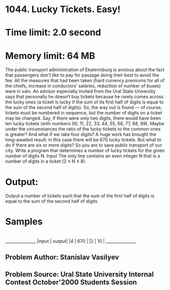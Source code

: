 # 1044. Lucky Tickets. Easy!
# Time limit: 2.0 second
# Memory limit: 64 MB
The public transport administration of Ekaterinburg is anxious about the fact that passengers don’t like to pay for passage doing their best to avoid the fee. All the measures that had been taken (hard currency premiums for all of the chiefs, increase in conductors’ salaries, reduction of number of buses) were in vain. An advisor especially invited from the Ural State University says that personally he doesn’t buy tickets because he rarely comes across the lucky ones (a ticket is lucky if the sum of its first half of digits is equal to the sum of the second half of digits). So, the way out is found — of course, tickets must be numbered in sequence, but the number of digits on a ticket may be changed. Say, if there were only two digits, there would have been ten lucky tickets (with numbers 00, 11, 22, 33, 44, 55, 66, 77, 88, 99). Maybe under the circumstances the ratio of the lucky tickets to the common ones is greater? And what if we take four digits? A huge work has brought the long-awaited result: in this case there will be 670 lucky tickets. But what to do if there are six or more digits?
So you are to save public transport of our city. Write a program that determines a number of lucky tickets for the given number of digits N.
Input
The only line contains an even integer N that is a number of digits in a ticket (2 ≤ N ≤ 8).
# Output:
Output a number of tickets such that the sum of the first half of digits is equal to the sum of the second half of digits.


# Samples
<br>
_______________
|input | output|
|4     |  670  |
|2     |  10   |  
_______________


## Problem Author: Stanislav Vasilyev
## Problem Source: Ural State University Internal Contest October'2000 Students Session
